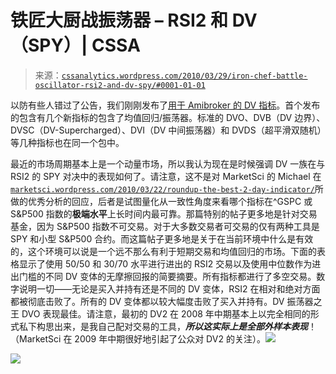 <!--yml

类别：未分类

日期：2024-05-12 18:33:03

-->

# 铁匠大厨战振荡器 – RSI2 和 DV（SPY）| CSSA

> 来源：[`cssanalytics.wordpress.com/2010/03/29/iron-chef-battle-oscillator-rsi2-and-dv-spy/#0001-01-01`](https://cssanalytics.wordpress.com/2010/03/29/iron-chef-battle-oscillator-rsi2-and-dv-spy/#0001-01-01)

以防有些人错过了公告，我们刚刚发布了[用于 Amibroker 的 DV 指标](http://www.dvindicators.com/indicator/oscillators-and-mean-reversion-indicators/)。首个发布的包含有几个新指标的包含了均值回归/振荡器。标准的 DVO、DVB（DV 边界）、DVSC（DV-Supercharged）、DVI（DV 中间振荡器）和 DVDS（超平滑双随机）等几种指标也在同一个包中。

最近的市场周期基本上是一个动量市场，所以我认为现在是时候强调 DV 一族在与 RSI2 的 SPY 对决中的表现如何了。请注意，这不是对 MarketSci 的 Michael 在[`marketsci.wordpress.com/2010/03/22/roundup-the-best-2-day-indicator/`](http://marketsci.wordpress.com/2010/03/22/roundup-the-best-2-day-indicator/)所做的优秀分析的回应，后者是试图量化从一致性角度来看哪个指标在^GSPC 或 S&P500 指数的**极端水平**上长时间内最可靠。那篇特别的帖子更多地是针对交易基金，因为 S&P500 指数不可交易。对于大多数交易者可交易的仅有两种工具是 SPY 和小型 S&P500 合约。而这篇帖子更多地是关于在当前环境中什么是有效的，这个环境可以说是一个远不那么有利于短期交易和均值回归的市场。下面的表格显示了使用 50/50 和 30/70 水平进行进出的 RSI2 交易以及使用中位数作为进出门槛的不同 DV 变体的无摩擦回报的简要摘要。所有指标都进行了多空交易。数字说明一切——无论是买入并持有还是不同的 DV 变体，RSI2 在相对和绝对方面都被彻底击败了。所有的 DV 变体都以较大幅度击败了买入并持有。DV 振荡器之王 DVO 表现最佳。请注意，最初的 DV2 在 2008 年中期基本上以完全相同的形式私下构思出来，是我自己配对交易的工具，***所以这实际上是全部外样本表现***！（MarketSci 在 2009 年中期很好地引起了公众对 DV2 的关注）。![](https://cssanalytics.files.wordpress.com/2010/03/001.png)

![](https://cssanalytics.files.wordpress.com/2010/03/000.png)
